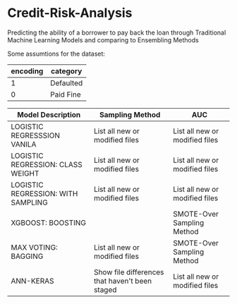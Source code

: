 # Credit-Risk-Analysis
Predicting the ability of a borrower to pay back the loan through Traditional Machine Learning Models and comparing to Ensembling Methods 

Some assumtions for the dataset:

| encoding | category |
| --- | --- |
|1| Defaulted |
|0| Paid Fine |


| Model Description | Sampling Method | AUC | 
| --- | --- | --- |
| LOGISTIC REGRESSSION VANILA | List all new or modified files | List all new or modified files |
| LOGISTIC REGRESSION: CLASS WEIGHT | List all new or modified files | List all new or modified files |
| LOGISTIC REGRESSION: WITH SAMPLING | List all new or modified files | List all new or modified files |
| XGBOOST: BOOSTING |   | SMOTE-Over Sampling Method | .91 |
| MAX VOTING: BAGGING | List all new or modified files | SMOTE-Over Sampling Method | .80 |
| ANN-KERAS | Show file differences that haven't been staged | List all new or modified files |
